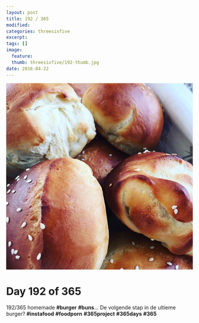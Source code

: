 ```yaml
---
layout: post
title: 192 / 365
modified:
categories: threesixfive
excerpt:
tags: []
image:
  feature: 
  thumb: threesixfive/192-thumb.jpg
date: 2016-04-22
---
```


![192](/images/threesixfive/192.jpg)

# Day 192 of 365

192/365 homemade **\#burger** **\#buns**... De volgende stap in de ultieme burger? **\#instafood** **\#foodporn** **\#365project** **\#365days** **\#365**
